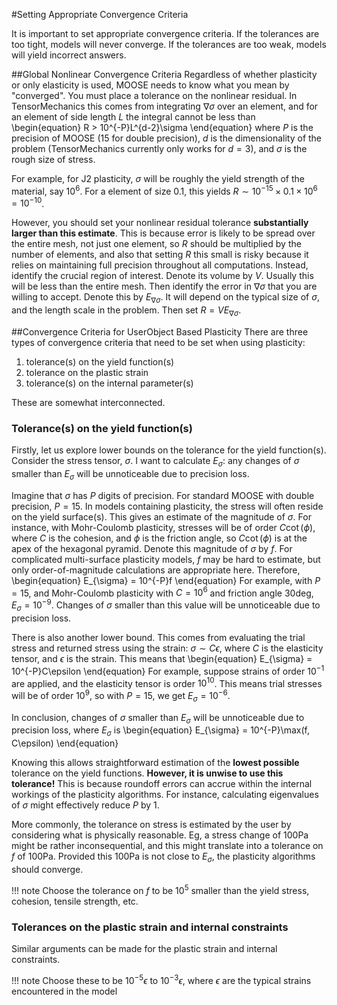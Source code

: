 #Setting Appropriate Convergence Criteria

It is important to set appropriate convergence criteria.  If the tolerances are too tight, models will never converge.  If the tolerances are too weak, models will yield incorrect answers.

##Global Nonlinear Convergence Criteria
Regardless of whether plasticity or only elasticity is used, MOOSE needs to know what you mean by "converged".  You must place a tolerance on the nonlinear residual.  In TensorMechanics this comes from integrating $\nabla \sigma$ over an element, and for an element of side length $L$ the integral cannot be less than
\begin{equation}
R > 10^{-P}L^{d-2}\sigma
\end{equation}
where $P$ is the precision of MOOSE (15 for double precision), $d$ is the dimensionality of the problem (TensorMechanics currently only works for $d=3$), and $\sigma$ is the rough size of stress.

For example, for J2 plasticity, $\sigma$ will be roughly the yield strength of the material, say $10^6$.  For a element of size 0.1, this yields $R \sim 10^{-15}\times 0.1 \times 10^{6} = 10^{-10}$.

However, you should set your nonlinear residual tolerance **substantially larger than this estimate**.  This is because error is likely to be spread over the entire mesh, not just one element, so $R$ should be multiplied by the number of elements, and also that setting $R$ this small is risky because it relies on maintaining full precision throughout all computations.
Instead, identify the crucial region of interest.  Denote its volume by $V$.  Usually this will be less than the entire mesh.  Then identify the error in $\nabla\sigma$ that you are willing to accept.  Denote this by $E_{\nabla\sigma}$.  It will depend on the typical size of $\sigma$, and the length scale in the problem.  Then set $R = VE_{\nabla\sigma}$.


##Convergence Criteria for UserObject Based Plasticity
There are three types of convergence criteria that need to be set when using plasticity:

1. tolerance(s) on the yield function(s)
2. tolerance on the plastic strain
3. tolerance(s) on the internal parameter(s)

These are somewhat interconnected.

### Tolerance(s) on the yield function(s)

Firstly, let us  explore lower bounds on the tolerance for the yield function(s).  Consider the stress tensor, $\sigma$.  I want to calculate $E_{\sigma}$: any changes of $\sigma$ smaller than $E_{\sigma}$ will be unnoticeable due to precision loss.   

Imagine that $\sigma$ has $P$ digits of precision.  For standard MOOSE with double precision, $P=15$.  In models containing plasticity, the stress will often reside on the yield surface(s).  This gives an estimate of the magnitude of $\sigma$.  For instance, with Mohr-Coulomb plasticity, stresses will be of order $C\cot(\phi)$, where $C$ is the cohesion, and $\phi$ is the friction angle, so $C\cot(\phi)$ is at the apex of the hexagonal pyramid.  Denote this magnitude of $\sigma$ by $f$.  For complicated multi-surface plasticity models, $f$ may be hard to estimate, but only order-of-magnitude calculations are appropriate here.  Therefore,
\begin{equation}
E_{\sigma} = 10^{-P}f
\end{equation}
For example, with $P=15$, and Mohr-Coulomb plasticity with $C=10^{6}$ and friction angle 30deg, $E_{\sigma} = 10^{-9}$.  Changes of $\sigma$ smaller than this value will be unnoticeable due to precision loss.

There is also another lower bound.  This comes from evaluating the trial stress and returned stress using the strain: $\sigma \sim C\epsilon$, where $C$ is the elasticity tensor, and $\epsilon$ is the strain.  This means that
\begin{equation}
E_{\sigma} = 10^{-P}C\epsilon
\end{equation}
For example, suppose strains of order $10^{-1}$ are applied, and the elasticity tensor is order $10^{10}$.  This means trial stresses will be of order $10^{9}$, so with $P=15$, we get $E_{\sigma} = 10^{-6}$.

In conclusion, changes of $\sigma$ smaller than $E_{\sigma}$ will be unnoticeable due to precision loss, where $E_{\sigma}$ is
\begin{equation}
E_{\sigma} = 10^{-P}\max(f, C\epsilon)
\end{equation}

Knowing this allows straightforward estimation of the **lowest possible** tolerance on the yield functions.  **However, it is unwise to use this tolerance!**  This is because roundoff errors can accrue within the internal workings of the plasticity algorithms.  For instance, calculating eigenvalues of $\sigma$ might effectively reduce $P$ by 1.

More commonly, the tolerance on stress is estimated by the user by considering what is physically reasonable.  Eg, a stress change of 100Pa might be rather inconsequential, and this might translate into a tolerance on $f$ of 100Pa.  Provided this 100Pa is not close to $E_{\sigma}$, the plasticity algorithms should converge.

!!! note
    Choose the tolerance on $f$ to be $10^5$ smaller than the yield stress, cohesion, tensile strength, etc.


### Tolerances on the plastic strain and internal constraints

Similar arguments can be made for the plastic strain and internal constraints.

!!! note
    Choose these to be $10^{-5}\epsilon$ to $10^{-3}\epsilon$, where $\epsilon$ are the typical strains encountered in the model
